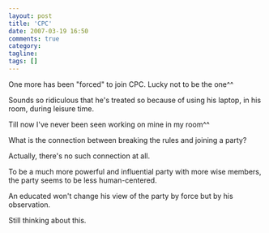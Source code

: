 ```yaml
---
layout: post
title: 'CPC'
date: 2007-03-19 16:50
comments: true
category: 
tagline: 
tags: []
---
```

    

One more has been "forced" to join CPC. Lucky not to be the one^^

Sounds so ridiculous that he's treated so because of using his laptop, in his room, during leisure time.

Till now I've never been seen working on mine in my room^^

What is the connection between breaking the rules and joining a party?

Actually, there's no such connection at all.

To be a much more powerful and influential party with more wise members, the party seems to be less human-centered.

An educated won't change his view of the party by force but by his observation.

Still thinking about this.
